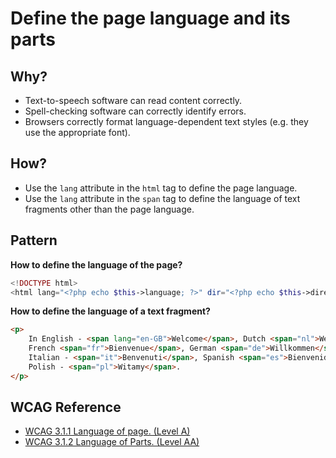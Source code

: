 # Define the page language and its parts
## Why?
* Text-to-speech software can read content correctly.
* Spell-checking software can correctly identify errors.
* Browsers correctly format language-dependent text styles (e.g. they use the appropriate font).
## How?
* Use the `lang` attribute in the `html` tag to define the page language. 
* Use the `lang` attribute in the `span` tag to define the language of text fragments other than the page language.
## Pattern
**How to define the language of the page?**
```php
<!DOCTYPE html>
<html lang="<?php echo $this->language; ?>" dir="<?php echo $this->direction; ?>">
```
**How to define the language of a text fragment?** 
```html
<p>
    In English - <span lang="en-GB">Welcome</span>, Dutch <span="nl">Welkom</span>, 
    French <span="fr">Bienvenue</span>, German <span="de">Willkommen</span>, 
    Italian - <span="it">Benvenuti</span>, Spanish <span="es">Bienvenidos</span>, 
    Polish - <span="pl">Witamy</span>.
</p>
```
## WCAG Reference
* [WCAG 3.1.1 Language of page. (Level A)](https://www.w3.org/TR/WCAG21/#language-of-page)
* [WCAG 3.1.2 Language of Parts. (Level AA)](https://www.w3.org/TR/WCAG21/#language-of-parts)
